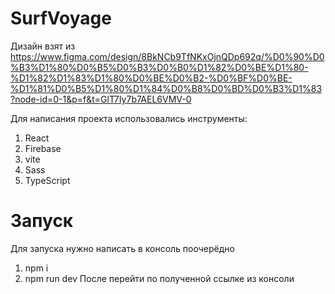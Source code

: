 # SurfVoyage

Дизайн взят из https://www.figma.com/design/8BkNCb9TfNKxOjnQDp692q/%D0%90%D0%B3%D1%80%D0%B5%D0%B3%D0%B0%D1%82%D0%BE%D1%80-%D1%82%D1%83%D1%80%D0%BE%D0%B2-%D0%BF%D0%BE-%D1%81%D0%B5%D1%80%D1%84%D0%B8%D0%BD%D0%B3%D1%83?node-id=0-1&p=f&t=GlT7Iy7b7AEL6VMV-0

Для написания проекта использовались инструменты:
1. React
2. Firebase
3. vite
4. Sass
5. TypeScript

# Запуск
Для запуска нужно написать в консоль поочерёдно
1. npm i
2. npm run dev
После перейти по полученной ссылке из консоли